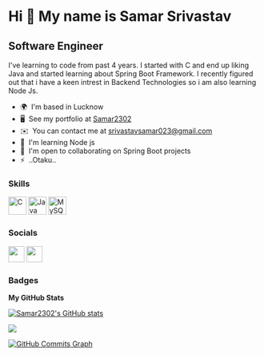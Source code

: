 Hi 👋 My name is Samar Srivastav
================================

Software Engineer
-----------------

I've learning to code from past 4 years. I started with C and end up liking Java and started learning about Spring Boot Framework. I recently figured out that i have a keen intrest in Backend Technologies so i am also learning Node Js.

* 🌍  I'm based in Lucknow
* 🖥️  See my portfolio at [Samar2302](http://samar2302.github.io/)
* ✉️  You can contact me at [srivastavsamar023@gmail.com](mailto:srivastavsamar023@gmail.com)
* 🧠  I'm learning Node js
* 🤝  I'm open to collaborating on Spring Boot projects
* ⚡  ..Otaku..

### Skills

<p align="left">
<a href="https://docs.microsoft.com/en-us/cpp/?view=msvc-170" target="_blank" rel="noreferrer"><img src="https://raw.githubusercontent.com/danielcranney/readme-generator/main/public/icons/skills/c-colored.svg" width="36" height="36" alt="C" /></a>
<a href="https://www.oracle.com/java/" target="_blank" rel="noreferrer"><img src="https://raw.githubusercontent.com/danielcranney/readme-generator/main/public/icons/skills/java-colored.svg" width="36" height="36" alt="Java" /></a>
<a href="https://www.mysql.com/" target="_blank" rel="noreferrer"><img src="https://raw.githubusercontent.com/danielcranney/readme-generator/main/public/icons/skills/mysql-colored.svg" width="36" height="36" alt="MySQL" /></a>
</p>


### Socials

<p align="left"> <a href="https://www.github.com/Samar2302" target="_blank" rel="noreferrer"><img src="https://raw.githubusercontent.com/danielcranney/readme-generator/main/public/icons/socials/github.svg" width="32" height="32" /></a> <a href="http://www.instagram.com/_samar_srivastav" target="_blank" rel="noreferrer"><img src="https://raw.githubusercontent.com/danielcranney/readme-generator/main/public/icons/socials/instagram.svg" width="32" height="32" /></a></p>

### Badges

<b>My GitHub Stats</b>

<a href="http://www.github.com/Samar2302"><img src="https://github-readme-stats.vercel.app/api?username=Samar2302&show_icons=true&hide=&count_private=true&title_color=0891b2&text_color=ffffff&icon_color=0891b2&bg_color=000000&hide_border=true&show_icons=true" alt="Samar2302's GitHub stats" /></a>

<a href="http://www.github.com/Samar2302"><img src="https://github-readme-streak-stats.herokuapp.com/?user=Samar2302&stroke=ffffff&background=000000&ring=0891b2&fire=0891b2&currStreakNum=ffffff&currStreakLabel=0891b2&sideNums=ffffff&sideLabels=ffffff&dates=ffffff&hide_border=true" /></a>

<a href="http://www.github.com/Samar2302"><img src="https://activity-graph.herokuapp.com/graph?username=Samar2302&bg_color=000000&color=ffffff&line=0891b2&point=ffffff&area_color=000000&area=true&hide_border=true&custom_title=GitHub%20Commits%20Graph" alt="GitHub Commits Graph" /></a>
